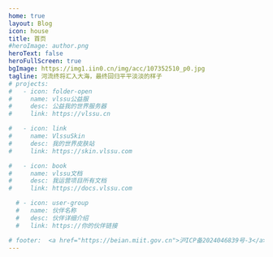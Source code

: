 ```yaml
---
home: true
layout: Blog
icon: house
title: 首页
#heroImage: author.png
heroText: false
heroFullScreen: true
bgImage: https://img1.iin0.cn/img/acc/107352510_p0.jpg
tagline: 河流终将汇入大海，最终回归平平淡淡的样子
# projects:
#   - icon: folder-open
#     name: vlssu公益服
#     desc: 公益我的世界服务器
#     link: https://vlssu.cn

#   - icon: link
#     name: VlssuSkin
#     desc: 我的世界皮肤站
#     link: https://skin.vlssu.com

#   - icon: book
#     name: vlssu文档
#     desc: 我运营项目所有文档
#     link: https://docs.vlssu.com

  # - icon: user-group
  #   name: 伙伴名称
  #   desc: 伙伴详细介绍
  #   link: https://你的伙伴链接

# footer:  <a href="https://beian.miit.gov.cn">沪ICP备2024046839号-3</a>
---
```


<!-- 这是一个博客主页的案例。

要使用此布局，你应该在页面前端设置 `layout: Blog` 和 `home: true`。

相关配置文档请见 [博客主页](https://theme-hope.vuejs.press/zh/guide/blog/home.html)。 -->
